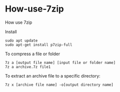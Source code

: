 # How-use-7zip
How use 7zip

Install
```
sudo apt update
sudo apt-get install p7zip-full
```


To compress a file or folder
```
7z a [output file name] [input file or folder name]
7z a archive.7z file1
```

To extract an archive file to a specific directory:
```
7z x [archive file name] -o[output directory name]
```
